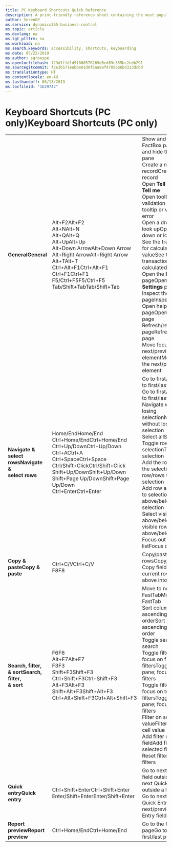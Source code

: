 ```yaml
---
title: PC Keyboard Shortcuts Quick Reference
description: A print-friendly reference sheet containing the most popular keyboard shortcuts for PC users.
author: SorenGP
ms.service: dynamics365-business-central
ms.topic: article
ms.devlang: na
ms.tgt_pltfrm: na
ms.workload: na
ms.search.keywords: accessibility, shortcuts, keyboarding
ms.date: 05/22/2019
ms.author: sgroespe
ms.openlocfilehash: f23d1ffd1d9f000578269d0ed89c355bc2edb291
ms.sourcegitcommit: f2e3b571eab6e01d9f5aa8ef47056b6bd313dcbd
ms.translationtype: HT
ms.contentlocale: en-AU
ms.lasthandoff: 06/13/2019
ms.locfileid: "1629742"
---
```

# <a name="keyboard-shortcuts-pc-only"></a><span data-ttu-id="5909b-103">Keyboard Shortcuts (PC only)</span><span class="sxs-lookup"><span data-stu-id="5909b-103">Keyboard Shortcuts (PC only)</span></span>

||||  
|----------------|-----------|----------------|
|<span data-ttu-id="5909b-104">**General**</span><span class="sxs-lookup"><span data-stu-id="5909b-104">**General**</span></span>|<span data-ttu-id="5909b-105">Alt+F2</span><span class="sxs-lookup"><span data-stu-id="5909b-105">Alt+F2</span></span><br /><span data-ttu-id="5909b-106">Alt+N</span><span class="sxs-lookup"><span data-stu-id="5909b-106">Alt+N</span></span><br /><span data-ttu-id="5909b-107">Alt+Q</span><span class="sxs-lookup"><span data-stu-id="5909b-107">Alt+Q</span></span><br /><span data-ttu-id="5909b-108">Alt+Up</span><span class="sxs-lookup"><span data-stu-id="5909b-108">Alt+Up</span></span><br /><span data-ttu-id="5909b-109">Alt+Down Arrow</span><span class="sxs-lookup"><span data-stu-id="5909b-109">Alt+Down Arrow</span></span><br /><span data-ttu-id="5909b-110">Alt+Right Arrow</span><span class="sxs-lookup"><span data-stu-id="5909b-110">Alt+Right Arrow</span></span><br /><span data-ttu-id="5909b-111">Alt+T</span><span class="sxs-lookup"><span data-stu-id="5909b-111">Alt+T</span></span><br /><span data-ttu-id="5909b-112">Ctrl+Alt+F1</span><span class="sxs-lookup"><span data-stu-id="5909b-112">Ctrl+Alt+F1</span></span><br /><span data-ttu-id="5909b-113">Ctrl+F1</span><span class="sxs-lookup"><span data-stu-id="5909b-113">Ctrl+F1</span></span><br /><span data-ttu-id="5909b-114">F5/Ctrl+F5</span><span class="sxs-lookup"><span data-stu-id="5909b-114">F5/Ctrl+F5</span></span><br /><span data-ttu-id="5909b-115">Tab/Shift+Tab</span><span class="sxs-lookup"><span data-stu-id="5909b-115">Tab/Shift+Tab</span></span><br />|<span data-ttu-id="5909b-116">Show and hide the FactBox pane</span><span class="sxs-lookup"><span data-stu-id="5909b-116">Show and hide the FactBox pane</span></span><br /><span data-ttu-id="5909b-117">Create a new record</span><span class="sxs-lookup"><span data-stu-id="5909b-117">Create a new record</span></span><br /><span data-ttu-id="5909b-118">Open **Tell me**</span><span class="sxs-lookup"><span data-stu-id="5909b-118">Open **Tell me**</span></span><br /><span data-ttu-id="5909b-119">Open tooltip or validation error</span><span class="sxs-lookup"><span data-stu-id="5909b-119">Open tooltip or validation error</span></span><br /><span data-ttu-id="5909b-120">Open a drop-down or look up</span><span class="sxs-lookup"><span data-stu-id="5909b-120">Open a drop-down or look up</span></span><br /><span data-ttu-id="5909b-121">See the transactions for calculated value</span><span class="sxs-lookup"><span data-stu-id="5909b-121">See the transactions for calculated value</span></span><br /><span data-ttu-id="5909b-122">Open the **My Settings** page</span><span class="sxs-lookup"><span data-stu-id="5909b-122">Open the **My Settings** page</span></span><br /><span data-ttu-id="5909b-123">Inspect the page</span><span class="sxs-lookup"><span data-stu-id="5909b-123">Inspect the page</span></span><br /><span data-ttu-id="5909b-124">Open help for the page</span><span class="sxs-lookup"><span data-stu-id="5909b-124">Open help for the page</span></span><br /><span data-ttu-id="5909b-125">Refresh/reload page</span><span class="sxs-lookup"><span data-stu-id="5909b-125">Refresh/reload page</span></span><br /><span data-ttu-id="5909b-126">Move focus to the next/previous element</span><span class="sxs-lookup"><span data-stu-id="5909b-126">Move focus to the next/previous element</span></span>|
|<span data-ttu-id="5909b-127">**Navigate &<br />select rows**</span><span class="sxs-lookup"><span data-stu-id="5909b-127">**Navigate &<br />select rows**</span></span>| <span data-ttu-id="5909b-128">Home/End</span><span class="sxs-lookup"><span data-stu-id="5909b-128">Home/End</span></span><br /><span data-ttu-id="5909b-129">Ctrl+Home/End</span><span class="sxs-lookup"><span data-stu-id="5909b-129">Ctrl+Home/End</span></span> <br /><span data-ttu-id="5909b-130">Ctrl+Up/Down</span><span class="sxs-lookup"><span data-stu-id="5909b-130">Ctrl+Up/Down</span></span><br /><span data-ttu-id="5909b-131">Ctrl+A</span><span class="sxs-lookup"><span data-stu-id="5909b-131">Ctrl+A</span></span> <br /><span data-ttu-id="5909b-132">Ctrl+Space</span><span class="sxs-lookup"><span data-stu-id="5909b-132">Ctrl+Space</span></span><br /><span data-ttu-id="5909b-133">Ctrl/Shift+Click</span><span class="sxs-lookup"><span data-stu-id="5909b-133">Ctrl/Shift+Click</span></span><br /><span data-ttu-id="5909b-134">Shift+Up/Down</span><span class="sxs-lookup"><span data-stu-id="5909b-134">Shift+Up/Down</span></span><br /><span data-ttu-id="5909b-135">Shift+Page Up/Down</span><span class="sxs-lookup"><span data-stu-id="5909b-135">Shift+Page Up/Down</span></span><br /><span data-ttu-id="5909b-136">Ctrl+Enter</span><span class="sxs-lookup"><span data-stu-id="5909b-136">Ctrl+Enter</span></span>| <span data-ttu-id="5909b-137">Go to first/last field</span><span class="sxs-lookup"><span data-stu-id="5909b-137">Go to first/last field</span></span><br /><span data-ttu-id="5909b-138">Go to first/last row</span><span class="sxs-lookup"><span data-stu-id="5909b-138">Go to first/last row</span></span><br /><span data-ttu-id="5909b-139">Navigate without losing selection</span><span class="sxs-lookup"><span data-stu-id="5909b-139">Navigate without losing selection</span></span><br /><span data-ttu-id="5909b-140">Select all</span><span class="sxs-lookup"><span data-stu-id="5909b-140">Select all</span></span><br /><span data-ttu-id="5909b-141">Toggle row selection</span><span class="sxs-lookup"><span data-stu-id="5909b-141">Toggle row selection</span></span><br /> <span data-ttu-id="5909b-142">Add the row/rows to the selection</span><span class="sxs-lookup"><span data-stu-id="5909b-142">Add the row/rows to the selection</span></span><br /><span data-ttu-id="5909b-143">Add row above/below to selection</span><span class="sxs-lookup"><span data-stu-id="5909b-143">Add row above/below to selection</span></span><br /><span data-ttu-id="5909b-144">Select visible rows above/below</span><span class="sxs-lookup"><span data-stu-id="5909b-144">Select visible rows above/below</span></span> <br /><span data-ttu-id="5909b-145">Focus out of the list</span><span class="sxs-lookup"><span data-stu-id="5909b-145">Focus out of the list</span></span>|
|<span data-ttu-id="5909b-146">**Copy & paste**</span><span class="sxs-lookup"><span data-stu-id="5909b-146">**Copy & paste**</span></span>|<span data-ttu-id="5909b-147">Ctrl+C/V</span><span class="sxs-lookup"><span data-stu-id="5909b-147">Ctrl+C/V</span></span><br /><span data-ttu-id="5909b-148">F8</span><span class="sxs-lookup"><span data-stu-id="5909b-148">F8</span></span>|<span data-ttu-id="5909b-149">Copy/paste rows</span><span class="sxs-lookup"><span data-stu-id="5909b-149">Copy/paste rows</span></span><br /><span data-ttu-id="5909b-150">Copy field above into current row</span><span class="sxs-lookup"><span data-stu-id="5909b-150">Copy field above into current row</span></span>|
|<span data-ttu-id="5909b-151">**Search, filter, <br />& sort**</span><span class="sxs-lookup"><span data-stu-id="5909b-151">**Search, filter, <br />& sort**</span></span>|<span data-ttu-id="5909b-152">F6</span><span class="sxs-lookup"><span data-stu-id="5909b-152">F6</span></span><br /><span data-ttu-id="5909b-153">Alt+F7</span><span class="sxs-lookup"><span data-stu-id="5909b-153">Alt+F7</span></span><br /><span data-ttu-id="5909b-154">F3</span><span class="sxs-lookup"><span data-stu-id="5909b-154">F3</span></span><br /><span data-ttu-id="5909b-155">Shift+F3</span><span class="sxs-lookup"><span data-stu-id="5909b-155">Shift+F3</span></span><br /><span data-ttu-id="5909b-156">Ctrl+Shift+F3</span><span class="sxs-lookup"><span data-stu-id="5909b-156">Ctrl+Shift+F3</span></span><br /><span data-ttu-id="5909b-157">Alt+F3</span><span class="sxs-lookup"><span data-stu-id="5909b-157">Alt+F3</span></span><br /><span data-ttu-id="5909b-158">Shift+Alt+F3</span><span class="sxs-lookup"><span data-stu-id="5909b-158">Shift+Alt+F3</span></span><br /><span data-ttu-id="5909b-159">Ctrl+Alt+Shift+F3</span><span class="sxs-lookup"><span data-stu-id="5909b-159">Ctrl+Alt+Shift+F3</span></span>|<span data-ttu-id="5909b-160">Move to next FastTab</span><span class="sxs-lookup"><span data-stu-id="5909b-160">Move to next FastTab</span></span><br /><span data-ttu-id="5909b-161">Sort column in ascending/descending order</span><span class="sxs-lookup"><span data-stu-id="5909b-161">Sort column in ascending/descending order</span></span><br /><span data-ttu-id="5909b-162">Toggle search</span><span class="sxs-lookup"><span data-stu-id="5909b-162">Toggle search</span></span><br /><span data-ttu-id="5909b-163">Toggle filter pane; focus on field filters</span><span class="sxs-lookup"><span data-stu-id="5909b-163">Toggle filter pane; focus on field filters</span></span><br /><span data-ttu-id="5909b-164">Toggle filter pane; focus on totals filters</span><span class="sxs-lookup"><span data-stu-id="5909b-164">Toggle filter pane; focus on totals filters</span></span><br /><span data-ttu-id="5909b-165">Filter on selected cell value</span><span class="sxs-lookup"><span data-stu-id="5909b-165">Filter on selected cell value</span></span><br /><span data-ttu-id="5909b-166">Add filter on selected field</span><span class="sxs-lookup"><span data-stu-id="5909b-166">Add filter on selected field</span></span><br /><span data-ttu-id="5909b-167">Reset filters</span><span class="sxs-lookup"><span data-stu-id="5909b-167">Reset filters</span></span>|
|<span data-ttu-id="5909b-168">**Quick entry**</span><span class="sxs-lookup"><span data-stu-id="5909b-168">**Quick entry**</span></span>|<span data-ttu-id="5909b-169">Ctrl+Shift+Enter</span><span class="sxs-lookup"><span data-stu-id="5909b-169">Ctrl+Shift+Enter</span></span><br /><span data-ttu-id="5909b-170">Enter/Shift+Enter</span><span class="sxs-lookup"><span data-stu-id="5909b-170">Enter/Shift+Enter</span></span>|<span data-ttu-id="5909b-171">Go to next Quick Entry field outside a list</span><span class="sxs-lookup"><span data-stu-id="5909b-171">Go to next Quick Entry field outside a list</span></span><br /><span data-ttu-id="5909b-172">Go to next/previous Quick Entry field</span><span class="sxs-lookup"><span data-stu-id="5909b-172">Go to next/previous Quick Entry field</span></span>|
|<span data-ttu-id="5909b-173">**Report preview**</span><span class="sxs-lookup"><span data-stu-id="5909b-173">**Report preview**</span></span>|<span data-ttu-id="5909b-174">Ctrl+Home/End</span><span class="sxs-lookup"><span data-stu-id="5909b-174">Ctrl+Home/End</span></span>|<span data-ttu-id="5909b-175">Go to the first/last page</span><span class="sxs-lookup"><span data-stu-id="5909b-175">Go to the first/last page</span></span>|

<!-- old
||||  
|----------------|-----------|----------------|
|**General**|Alt+F2<br />Alt+N<br />Alt+Q<br />Alt+Up<br />Alt+Down Arrow<br />Alt+Right Arrow<br />Alt+T<br />Ctrl+Alt+F1<br />Ctrl+F1<br />F5/Ctrl+F5<br />Tab/Shift+Tab<br />|Show and hide the FactBox pane.<br />Create a new record.<br />Open **Tell me**<br />Open tooltip or validation error<br />Open a drop-down or look up<br />See the transactions for calculated value<br />Open the **My Settings** page.<br />Inspect the page<br />Open help for the page<br />Close the current page or drop-down<br />Refresh/reload page<br />Move focus to the next/previous element|
|**Navigate &<br />select rows**| Home/End<br />Ctrl+Home/End <br />Ctrl+Up/Down<br />Ctrl+A <br />Ctrl+Space<br />Ctrl/Shift+Click<br />Shift+Up/Down<br />Shift+Page Up/Down<br />Ctrl+Enter| Go to first/last field<br />Go to first/last row<br />Navigate without losing selection<br />Select all<br />Toggle row selection<br /> Add the row/rows to the selection<br />Add row above/below to selection<br />Select visible rows above/below <br />Focus out of the list|
|**Copy & paste**|Ctrl+C<br />Ctrl+V<br />F8|Copy rows<br />Paste rows<br />Copy field above into current row|
|**Search, filter, <br />& sort**|Alt+F7<br />F3<br />Shift+F3<br />Ctrl+Shift+F3<br />Alt+F3<br />Shift+Alt+F3<br />Ctrl+Alt+Shift+F3|Move to next FastTab.<br />Sort column in ascending/descending order<br />Toggle search<br />Toggle filter pane; focus on field filters<br />Toggle filter pane; focus on totals filters<br />Filter on selected cell value<br />Add filter on selected field<br />Reset filters|
|**Quick entry**|Ctrl+Shift+Enter<br />Enter/Shift+Enter|Go to next Quick Entry field outside a list<br />Go to next/previous Quick Entry field|
|**Report preview**|Up/Down<br />Right/Left<br />Ctrl+Home/End<br />Page Up/Down|Scroll up and down the page<br />Scroll to the right/left <br />Go to the first/last page<br />Go to the previous/next page|
-->